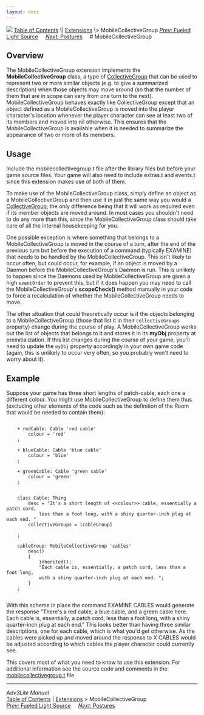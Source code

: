 ```yaml
---
layout: docs
---
```



<img src="../../docs/manual/topbar.jpg" data-border="0" />
<a href="../../docs/manual/toc.html" class="nav">Table of Contents</a> \|
<a href="../../docs/manual/extensions.html" class="nav">Extensions</a> \>
MobileCollectiveGroup  
<span class="navnp"><a href="fueled.html" class="nav"><em>Prev:</em> Fueled Light Source</a>
    <a href="postures.html" class="nav"><em>Next:</em> Postures</a>    
</span>
# MobileCollectiveGroup

## Overview

The MobileCollectiveGroup extension implements the
**MobileCollectiveGroup** class, a type of
[CollectiveGroup](../../docs/manual/extra.html#collective) that can be
used to represent two or more similar objects (e.g. to give a summarized
description) when those objects may move around (so that the number of
them that are in scope can vary from one turn to the next).
MobileCollectiveGroup behaves exactly like CollectiveGroup except that
an object defined as a MobileCollectiveGroup is moved into the player
character's location whenever the player character can see at least two
of its members and moved into nil otherwise. This ensures that the
MobileCollectiveGroup is available when it is needed to summarize the
appearance of two or more of its members.

<span id="usage"></span>

## Usage

Include the mobilecollectivegroup.t file after the library files but
before your game source files. Your game will also need to include
extras.t and events.t since this extension makes use of both of them.

To make use of the MobileCollectiveGroup class, simply define an object
as a MobileCollectiveGroup and then use it in just the same way you
would a [CollectiveGroup](../../docs/manual/extra.html#collective), the
only difference being that it will work as required even if its member
objects are moved around. In most cases you shouldn't need to do any
more than this, since the MobileCollectiveGroup class should take care
of all the internal housekeeping for you.

One possible exception is where something that belongs to a
MobileCollectiveGroup is moved in the course of a turn, after the end of
the previous turn but before the execution of a command (typically
EXAMINE) that needs to be handled by the MobileCollectiveGroup. This
isn't likely to occur often, but could occur, for example, if an object
is moved by a Daemon before the MobileCollectiveGroup's Daemon is run.
This is unlikely to happen since the Daemons used by
MobileCollectiveGroup are given a high
`eventOrder` to prevent this, but if it does
happen you may need to call the MobileCollectiveGroup's **scopeCheck()**
method manually in your code to force a recalculation of whether the
MobileCollectiveGroup needs to move.

The other situation that could theoretically occur is if the objects
belonging to a MobileCollectiveGroup (those that list it in their
`collectiveGroups` property) change during the
course of play. A MobileCollectiveGroup works out the list of objects
that belongs to it and stores it in its **myObj** property at
preinitialization. If this list changes during the course of your game,
you'll need to update the `myObj` property
accordingly in your own game code (again, this is unlikely to occur very
often, so you probably won't need to worry about it).

  

## Example

Suppose your game has three short lengths of patch-cable, each one a
different colour. You might use MobileCollectiveGroup to define them
thus (excluding other elements of the code such as the definition of the
Room that would be needed to contain them):

```
     
    + redCable: Cable 'red cable'
        colour = 'red'
    ;

    + blueCable: Cable 'blue cable'
        colour = 'blue'
    ;

    + greenCable: Cable 'green cable'
        colour = 'green'
    ;


    class Cable: Thing
        desc = "It's a short length of <<colour>> cable, essentially a patch cord,
            less than a foot long, with a shiny quarter-inch plug at each end. "
        collectiveGroups = [cableGroup]
        
    ;

    cableGroup: MobileCollectiveGroup 'cables'
        desc()
        {
            inherited();
            "Each cable is, essentially, a patch cord, less than a foot long, 
            with a shiny quarter-inch plug at each end. ";
        }  
    ; 
     
```

With this scheme in place the command EXAMINE CABLES would generate the
response "There's a red cable, a blue cable, and a green cable here.
Each cable is, essentially, a patch cord, less than a foot long, with a
shiny quarter-inch plug at each end." This looks better than having
three similar descriptions, one for each cable, which is what you'd get
otherwise. As the cables were picked up and moved around the response to
X CABLES would be adjusted according to which cables the player
character could currently see.

  

This covers most of what you need to know to use this extension. For
additional information see the source code and comments in the
[mobilecollectivegroup.t](../mobilecollectivegroup.t) file.



------------------------------------------------------------------------



*Adv3Lite Manual*  
<a href="../../docs/manual/toc.html" class="nav">Table of Contents</a> \|
<a href="../../docs/manual/extensions.html" class="nav">Extensions</a> \>
MobileCollectiveGroup  
<span class="navnp"><a href="fueled.html" class="nav"><em>Prev:</em> Fueled Light Source</a>
    <a href="postures.html" class="nav"><em>Next:</em> Postures</a>    
</span>


